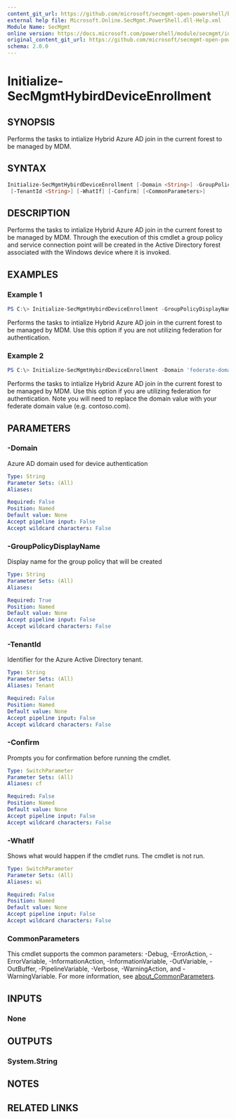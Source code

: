 ```yaml
---
content_git_url: https://github.com/microsoft/secmgmt-open-powershell/blob/master/docs/help/Initialize-SecMgmtHybirdDeviceEnrollment.md
external help file: Microsoft.Online.SecMgmt.PowerShell.dll-Help.xml
Module Name: SecMgmt
online version: https://docs.microsoft.com/powershell/module/secmgmt/initialize-secmgmthybirddeviceenrollment
original_content_git_url: https://github.com/microsoft/secmgmt-open-powershell/blob/master/docs/help/Initialize-SecMgmtHybirdDeviceEnrollment.md
schema: 2.0.0
---
```


# Initialize-SecMgmtHybirdDeviceEnrollment

## SYNOPSIS
Performs the tasks to intialize Hybrid Azure AD join in the current forest to be managed by MDM.

## SYNTAX

```powershell
Initialize-SecMgmtHybirdDeviceEnrollment [-Domain <String>] -GroupPolicyDisplayName <String>
 [-TenantId <String>] [-WhatIf] [-Confirm] [<CommonParameters>]
```

## DESCRIPTION
Performs the tasks to intialize Hybrid Azure AD join in the current forest to be managed by MDM. Through the execution of this cmdlet a group policy and service connection point will be created in the Active Directory forest associated with the Windows device where it is invoked.

## EXAMPLES

### Example 1
```powershell
PS C:\> Initialize-SecMgmtHybirdDeviceEnrollment -GroupPolicyDisplayName 'Device Management'
```

Performs the tasks to intialize Hybrid Azure AD join in the current forest to be managed by MDM. Use this option if you are not utilizing federation for authentication.

### Example 2
```powershell
PS C:\> Initialize-SecMgmtHybirdDeviceEnrollment -Domain 'federate-domain-name.com' -GroupPolicyDisplayName 'Device Management'
```

Performs the tasks to intialize Hybrid Azure AD join in the current forest to be managed by MDM. Use this option if you are utilizing federation for authentication. Note you will need to replace the domain value with your federate domain value (e.g. contoso.com).

## PARAMETERS

### -Domain
Azure AD domain used for device authentication

```yaml
Type: String
Parameter Sets: (All)
Aliases:

Required: False
Position: Named
Default value: None
Accept pipeline input: False
Accept wildcard characters: False
```

### -GroupPolicyDisplayName
Display name for the group policy that will be created

```yaml
Type: String
Parameter Sets: (All)
Aliases:

Required: True
Position: Named
Default value: None
Accept pipeline input: False
Accept wildcard characters: False
```

### -TenantId
Identifier for the Azure Active Directory tenant.

```yaml
Type: String
Parameter Sets: (All)
Aliases: Tenant

Required: False
Position: Named
Default value: None
Accept pipeline input: False
Accept wildcard characters: False
```

### -Confirm
Prompts you for confirmation before running the cmdlet.

```yaml
Type: SwitchParameter
Parameter Sets: (All)
Aliases: cf

Required: False
Position: Named
Default value: None
Accept pipeline input: False
Accept wildcard characters: False
```

### -WhatIf
Shows what would happen if the cmdlet runs.
The cmdlet is not run.

```yaml
Type: SwitchParameter
Parameter Sets: (All)
Aliases: wi

Required: False
Position: Named
Default value: None
Accept pipeline input: False
Accept wildcard characters: False
```

### CommonParameters
This cmdlet supports the common parameters: -Debug, -ErrorAction, -ErrorVariable, -InformationAction, -InformationVariable, -OutVariable, -OutBuffer, -PipelineVariable, -Verbose, -WarningAction, and -WarningVariable. For more information, see [about_CommonParameters](http://go.microsoft.com/fwlink/?LinkID=113216).

## INPUTS

### None

## OUTPUTS

### System.String

## NOTES

## RELATED LINKS
